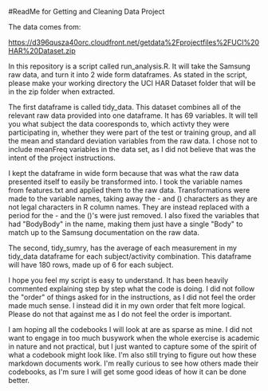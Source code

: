 #ReadMe for Getting and Cleaning Data Project

The data comes from:
  
  https://d396qusza40orc.cloudfront.net/getdata%2Fprojectfiles%2FUCI%20HAR%20Dataset.zip 
  
In this repository is a script called run_analysis.R. It will take the Samsung raw data, and turn it into 2 wide form dataframes. As stated in the script, please make your working directory the UCI HAR Dataset folder that will be in the zip folder when extracted.

The first dataframe is called tidy_data. This dataset combines all of the relevant raw data provided into one dataframe. It has 69 variables. It will tell you what subject the data cooresponds to, which activty they were participating in, whether they were part of the test or training group, and all the mean and standard deviation variables from the raw data. I chose not to include meanFreq variables in the data set, as I did not believe that was the intent of the project instructions. 

I kept the dataframe in wide form because that was what the raw data presented itself to easily be transformed into. I took the variable names from features.txt and applied them to the raw data. Transformations were made to the variable names, taking away the - and () characters as they are not legal characters in R column names. They are instead replaced with a period for the - and the ()'s were just removed. I also fixed the variables that had "BodyBody" in the name, making them just have a single "Body" to match up to the Samsung documentation on the raw data.

The second, tidy_sumry, has the average of each measurement in my tidy_data dataframe for each subject/activity combination. This dataframe will have 180 rows, made up of 6 for each subject.

I hope you feel my script is easy to understand. It has been heavily commented explaining step by step what the code is doing.  I did not follow the "order" of things asked for in the instructions, as I did not feel the order made much sense. I instead did it in my own order that felt more logical. Please do not that against me as I do not feel the order is important.

I am hoping all the codebooks I will look at are as sparse as mine.  I did not want to engage in too much busywork when the whole exercise is academic in nature and not practical, but I just wanted to capture some of the spirit of what a codebook might look like. I'm also still trying to figure out how these markdown documents work. I'm really curious to see how others made their codebooks, as I'm sure I will get some good ideas of how it can be done better.


